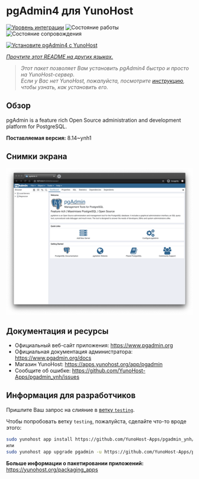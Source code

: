 <!--
Важно: этот README был автоматически сгенерирован <https://github.com/YunoHost/apps/tree/master/tools/readme_generator>
Он НЕ ДОЛЖЕН редактироваться вручную.
-->

# pgAdmin4 для YunoHost

[![Уровень интеграции](https://apps.yunohost.org/badge/integration/pgadmin)](https://ci-apps.yunohost.org/ci/apps/pgadmin/)
![Состояние работы](https://apps.yunohost.org/badge/state/pgadmin)
![Состояние сопровождения](https://apps.yunohost.org/badge/maintained/pgadmin)

[![Установите pgAdmin4 с YunoHost](https://install-app.yunohost.org/install-with-yunohost.svg)](https://install-app.yunohost.org/?app=pgadmin)

*[Прочтите этот README на других языках.](./ALL_README.md)*

> *Этот пакет позволяет Вам установить pgAdmin4 быстро и просто на YunoHost-сервер.*  
> *Если у Вас нет YunoHost, пожалуйста, посмотрите [инструкцию](https://yunohost.org/install), чтобы узнать, как установить его.*

## Обзор

pgAdmin is a feature rich Open Source administration and development platform for PostgreSQL.


**Поставляемая версия:** 8.14~ynh1

## Снимки экрана

![Снимок экрана pgAdmin4](./doc/screenshots/pgadmin4-welcome-light.png)

## Документация и ресурсы

- Официальный веб-сайт приложения: <https://www.pgadmin.org>
- Официальная документация администратора: <https://www.pgadmin.org/docs>
- Магазин YunoHost: <https://apps.yunohost.org/app/pgadmin>
- Сообщите об ошибке: <https://github.com/YunoHost-Apps/pgadmin_ynh/issues>

## Информация для разработчиков

Пришлите Ваш запрос на слияние в [ветку `testing`](https://github.com/YunoHost-Apps/pgadmin_ynh/tree/testing).

Чтобы попробовать ветку `testing`, пожалуйста, сделайте что-то вроде этого:

```bash
sudo yunohost app install https://github.com/YunoHost-Apps/pgadmin_ynh/tree/testing --debug
или
sudo yunohost app upgrade pgadmin -u https://github.com/YunoHost-Apps/pgadmin_ynh/tree/testing --debug
```

**Больше информации о пакетировании приложений:** <https://yunohost.org/packaging_apps>
